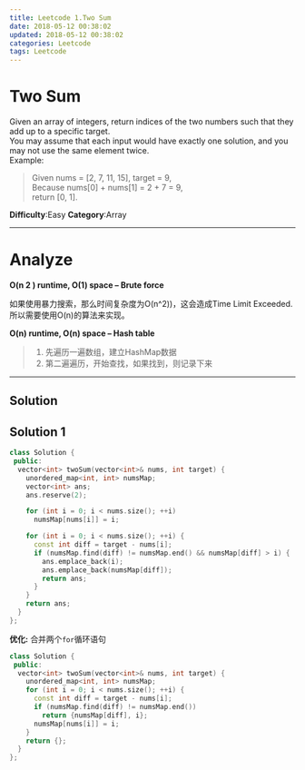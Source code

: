 ```yaml
---
title: Leetcode 1.Two Sum
date: 2018-05-12 00:38:02
updated: 2018-05-12 00:38:02
categories: Leetcode
tags: Leetcode
---
```


# Two Sum

Given an array of integers, return indices of the two numbers such that they add up to a specific target.  
You may assume that each input would have exactly one solution, and you may not use the same element twice.  
Example:  
> Given nums = [2, 7, 11, 15], target = 9,  
> Because nums[0] + nums[1] = 2 + 7 = 9,  
> return [0, 1]. 

**Difficulty**:Easy
**Category**:Array

<!-- more -->

****

# Analyze

**O(n 2 ) runtime, O(1) space – Brute force**

如果使用暴力搜索，那么时间复杂度为O(n^2))，这会造成Time Limit Exceeded. 所以需要使用O(n)的算法来实现。  

**O(n) runtime, O(n) space – Hash table**

> 1. 先遍历一遍数组，建立HashMap数据
> 2. 第二遍遍历，开始查找，如果找到，则记录下来

<!--more-->

****

## Solution

## Solution 1

```cpp
class Solution {
 public:
  vector<int> twoSum(vector<int>& nums, int target) {
    unordered_map<int, int> numsMap;
    vector<int> ans;
    ans.reserve(2);

    for (int i = 0; i < nums.size(); ++i)
      numsMap[nums[i]] = i;

    for (int i = 0; i < nums.size(); ++i) {
      const int diff = target - nums[i];
      if (numsMap.find(diff) != numsMap.end() && numsMap[diff] > i) {
        ans.emplace_back(i);
        ans.emplace_back(numsMap[diff]);
        return ans;
      }
    }
    return ans;
  }
};
```

**优化:** 合并两个`for`循环语句

```cpp
class Solution {
 public:
  vector<int> twoSum(vector<int>& nums, int target) {
    unordered_map<int, int> numsMap;
    for (int i = 0; i < nums.size(); ++i) {
      const int diff = target - nums[i];
      if (numsMap.find(diff) != numsMap.end())
        return {numsMap[diff], i};
      numsMap[nums[i]] = i;
    }
    return {};
  }
};
```
